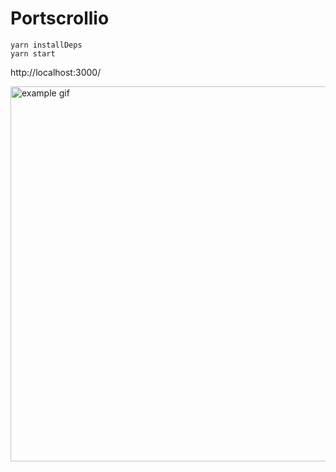 # Portscrollio

```
yarn installDeps
yarn start
```

http://localhost:3000/

<img src="./README/example.gif" width="600px" alt="example gif">

